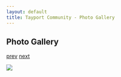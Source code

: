 ```yaml
---
layout: default
title: Tayport Community - Photo Gallery
---
```

## Photo Gallery

[prev](http://tayport.org.uk/photo/167) [next](http://tayport.org.uk/photo/169)

![ ](http://tayport.org.uk/media/168.jpg " ")

